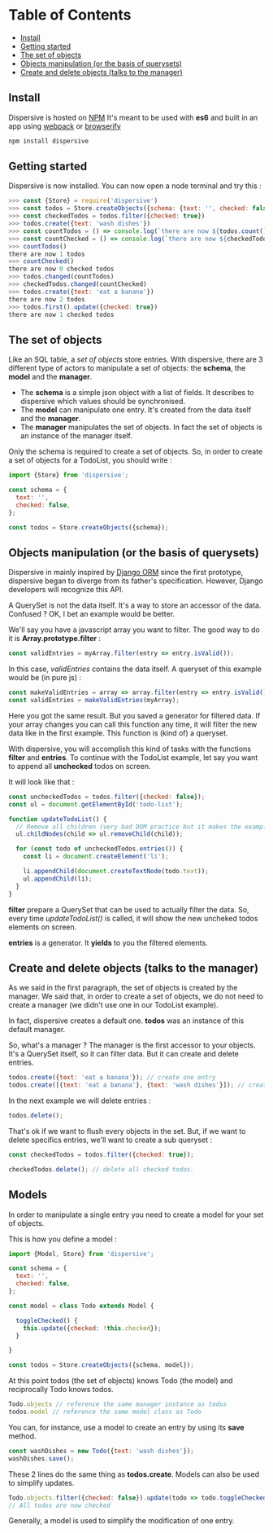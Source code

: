 Table of Contents
=================

   * [Install](#install)
   * [Getting started](#getting-started)
   * [The set of objects](#the-set-of-objects)
   * [Objects manipulation (or the basis of querysets)](#objects-manipulation-or-the-basis-of-querysets)
   * [Create and delete objects (talks to the manager)](#create-and-delete-objects-talks-to-the-manager)


## Install

Dispersive is hosted on [NPM](https://www.npmjs.com/package/dispersive)
It's meant to be used with **es6** and built in an app using [webpack](https://webpack.js.org/) or [browserify](http://browserify.org/)

```sh
npm install dispersive
```

## Getting started

Dispersive is now installed. You can now open a node terminal and try this :

```js
>>> const {Store} = require('dispersive')
>>> const todos = Store.createObjects({schema: {text: '', checked: false}})
>>> const checkedTodos = todos.filter({checked: true})
>>> todos.create({text: 'wash dishes'})
>>> const countTodos = () => console.log(`there are now ${todos.count()} todos`);
>>> const countChecked = () => console.log(`there are now ${checkedTodos.count()} checked todos`);
>>> countTodos()
there are now 1 todos
>>> countChecked()
there are now 0 checked todos
>>> todos.changed(countTodos)
>>> checkedTodos.changed(countChecked)
>>> todos.create({text: 'eat a banana'})
there are now 2 todos
>>> todos.first().update({checked: true})
there are now 1 checked todos
```


## The set of objects

Like an SQL table, a _set of objects_ store entries.
With dispersive, there are 3 different type of actors to manipulate a set of objects: the **schema**, the **model** and the **manager**.

* The **schema** is a simple json object with a list of fields. It describes to dispersive which values should be synchronised.
* The **model** can manipulate one entry. It's created from the data itself and the **manager**.
* The **manager** manipulates the set of objects. In fact the set of objects is an instance of the manager itself.

Only the schema is required to create a set of objects.
So, in order to create a set of objects for a TodoList, you should write :

```js
import {Store} from 'dispersive';

const schema = {
  text: '',
  checked: false,
};

const todos = Store.createObjects({schema});
```

## Objects manipulation (or the basis of querysets)

Dispersive in mainly inspired by [Django ORM](https://docs.djangoproject.com/en/1.10/topics/db/) since the first prototype, dispersive began to diverge from its father's specification. However, Django developers will recognize this API.

A QuerySet is not the data itself. It's a way to store an accessor of the data. Confused ? OK, I bet an example would be better.

We'll say you have a javascript array you want to filter. The good way to do it is **Array.prototype.filter** :

```js
const validEntries = myArray.filter(entry => entry.isValid());
```

In this case, _validEntries_ contains the data itself. A queryset of this example would be (in pure js) :

```js
const makeValidEntries = array => array.filter(entry => entry.isValid());
const validEntries = makeValidEntries(myArray);
```

Here you got the same result. But you saved a generator for filtered data. If your array changes you can call this function any time, it will filter the new data like in the first example. This function is (kind of) a queryset.

With dispersive, you will accomplish this kind of tasks with the functions **filter** and **entries**.
To continue with the TodoList example, let say you want to append all **unchecked** todos on screen.

It will look like that :

```js
const uncheckedTodos = todos.filter({checked: false});
const ul = document.getElementById('todo-list');

function updateTodoList() {
  // Remove all children (very bad DOM practice but it makes the example very simple)
  ul.childNodes(child => ul.removeChild(child));

  for (const todo of uncheckedTodos.entries()) {
    const li = document.createElement('li');

    li.appendChild(document.createTextNode(todo.text));
    ul.appendChild(li);
  }
}
```

**filter** prepare a QuerySet that can be used to actually filter the data. So, every time _updateTodoList()_ is called, it will show the new uncheked todos elements on screen.

**entries** is a generator. It **yields** to you the filtered elements.


## Create and delete objects (talks to the manager)

As we said in the first paragraph, the set of objects is created by the manager. We said that, in order to create a set of objects, we do not need to create a manager (we didn't use one in our TodoList example).

In fact, dispersive creates a default one. **todos** was an instance of this default manager.

So, what's a manager ? The manager is the first accessor to your objects. It's a QuerySet itself, so it can filter data. But it can create and delete entries.

```js
todos.create({text: 'eat a banana'}); // create one entry
todos.create([{text: 'eat a banana'}, {text: 'wash dishes'}]); // create multiple entries
```

In the next example we will delete entries :

```js
todos.delete();
```

That's ok if we want to flush every objects in the set. But, if we want to delete specifics entries, we'll want to create a sub queryset :

```js
const checkedTodos = todos.filter({checked: true});

checkedTodos.delete(); // delete all checked todos.
```


## Models

In order to manipulate a single entry you need to create a model for your set of objects.

This is how you define a model :


```js
import {Model, Store} from 'dispersive';

const schema = {
  text: '',
  checked: false,
};

const model = class Todo extends Model {

  toggleChecked() {
    this.update({checked: !this.checked});
  }

}

const todos = Store.createObjects({schema, model});
```

At this point todos (the set of objects) knows Todo (the model) and reciprocally Todo knows todos.

```js
Todo.objects // reference the same manager instance as todos
todos.model // reference the same model class as Todo
```

You can, for instance, use a model to create an entry by using its **save** method.

```js
const washDishes = new Todo({text: 'wash dishes'});
washDishes.save();
```

These 2 lines do the same thing as **todos.create**.
Models can also be used to simplify updates.

```js
Todo.objects.filter({checked: false}).update(todo => todo.toggleChecked());
// All todos are now checked
```

Generally, a model is used to simplify the modification of one entry.
